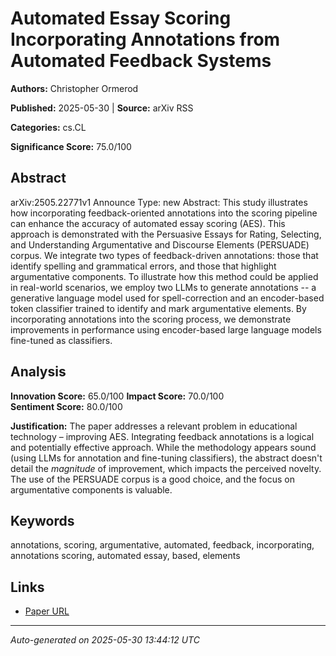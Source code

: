 # Automated Essay Scoring Incorporating Annotations from Automated Feedback Systems

**Authors:** Christopher Ormerod

**Published:** 2025-05-30 | **Source:** arXiv RSS

**Categories:** cs.CL

**Significance Score:** 75.0/100

## Abstract

arXiv:2505.22771v1 Announce Type: new 
Abstract: This study illustrates how incorporating feedback-oriented annotations into the scoring pipeline can enhance the accuracy of automated essay scoring (AES). This approach is demonstrated with the Persuasive Essays for Rating, Selecting, and Understanding Argumentative and Discourse Elements (PERSUADE) corpus. We integrate two types of feedback-driven annotations: those that identify spelling and grammatical errors, and those that highlight argumentative components. To illustrate how this method could be applied in real-world scenarios, we employ two LLMs to generate annotations -- a generative language model used for spell-correction and an encoder-based token classifier trained to identify and mark argumentative elements. By incorporating annotations into the scoring process, we demonstrate improvements in performance using encoder-based large language models fine-tuned as classifiers.

## Analysis

**Innovation Score:** 65.0/100
**Impact Score:** 70.0/100  
**Sentiment Score:** 80.0/100

**Justification:** The paper addresses a relevant problem in educational technology – improving AES. Integrating feedback annotations is a logical and potentially effective approach. While the methodology appears sound (using LLMs for annotation and fine-tuning classifiers), the abstract doesn't detail the *magnitude* of improvement, which impacts the perceived novelty. The use of the PERSUADE corpus is a good choice, and the focus on argumentative components is valuable.

## Keywords

annotations, scoring, argumentative, automated, feedback, incorporating, annotations scoring, automated essay, based, elements

## Links

- [Paper URL](https://arxiv.org/abs/2505.22771)

---
*Auto-generated on 2025-05-30 13:44:12 UTC*
